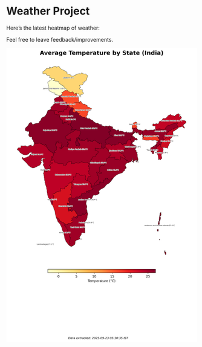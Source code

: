 # Weather Project

Here’s the latest heatmap of weather:

Feel free to leave feedback/improvements.

![India Heatmap](docs/assets/india_heatmap.png?v=D1E326)
